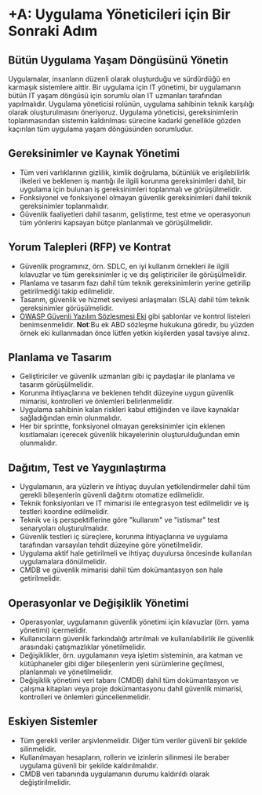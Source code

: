 # +A: Uygulama Yöneticileri için Bir Sonraki Adım

## Bütün Uygulama Yaşam Döngüsünü Yönetin

Uygulamalar, insanların düzenli olarak oluşturduğu ve sürdürdüğü en karmaşık sistemlere aittir. Bir uygulama için IT yönetimi, bir uygulamanın bütün IT yaşam döngüsü için sorumlu olan IT uzmanları tarafından yapılmalıdır. Uygulama yöneticisi rolünün, uygulama sahibinin teknik karşılığı olarak oluşturulmasını öneriyoruz. Uygulama yöneticisi, gereksinimlerin toplanmasından sistemin kaldırılması sürecine kadarki genellikle gözden kaçırılan tüm uygulama yaşam döngüsünden sorumludur. 

## Gereksinimler ve Kaynak Yönetimi

* Tüm veri varlıklarının gizlilik, kimlik doğrulama, bütünlük ve erişilebilirlik ilkeleri ve beklenen iş mantığı ile ilgili korunma gereksinimleri dahil, bir uygulama için bulunan iş gereksinimleri toplanmalı ve görüşülmelidir. 
* Fonksiyonel ve fonksiyonel olmayan güvenlik gereksinimleri dahil teknik gereksinimler toplanmalıdır.
* Güvenlik faaliyetleri dahil tasarım, geliştirme, test etme ve operasyonun tüm yönlerini kapsayan bütçe planlanmalı ve görüşülmelidir.

## Yorum Talepleri (RFP) ve Kontrat

* Güvenlik programınız, örn. SDLC, en iyi kullanım örnekleri ile ilgili kılavuzlar ve tüm gereksinimler iç ve dış geliştiriciler ile görüşülmelidir.
* Planlama ve tasarım fazı dahil tüm teknik gereksinimlerin yerine getirilip getirilmediği takip edilmelidir.
* Tasarım, güvenlik ve hizmet seviyesi anlaşmaları (SLA) dahil tüm teknik gereksinimler görüşülmelidir.
* [OWASP Güvenli Yazılım Sözleşmesi Eki](https://owasp.org/www-community/OWASP_Secure_Software_Contract_Annex) gibi şablonlar ve kontrol listeleri benimsenmelidir. **Not**:Bu ek ABD sözleşme hukukuna göredir, bu yüzden örnek eki kullanmadan önce lütfen yetkin kişilerden yasal tavsiye alınız.

## Planlama ve Tasarım

* Geliştiriciler ve güvenlik uzmanları gibi iç paydaşlar ile planlama ve tasarım görüşülmelidir.
* Korunma ihtiyaçlarına ve beklenen tehdit düzeyine uygun güvenlik mimarisi, kontrolleri ve önlemleri belirlenmelidir.
* Uygulama sahibinin kalan riskleri kabul ettiğinden ve ilave kaynaklar sağladığından emin olunmalıdır.
* Her bir sprintte, fonksiyonel olmayan gereksinimler için eklenen kısıtlamaları içerecek güvenlik hikayelerinin oluşturulduğundan emin olunmalıdır.

## Dağıtım, Test ve Yaygınlaştırma

* Uygulamanın, ara yüzlerin ve ihtiyaç duyulan yetkilendirmeler dahil tüm gerekli bileşenlerin güvenli dağıtımı otomatize edilmelidir.
* Teknik fonksiyonları ve IT mimarisi ile entegrasyon test edilmelidir ve iş testleri koordine edilmelidir.
* Teknik ve iş perspektiflerine göre "kullanım" ve "istismar" test senaryoları oluşturulmalıdır.
* Güvenlik testleri iç süreçlere, korunma ihtiyaçlarına ve uygulama tarafından varsayılan tehdit düzeyine göre yönetilmelidir.
* Uygulama aktif hale getirilmeli ve ihtiyaç duyulursa öncesinde kullanılan uygulamalara dönülmelidir.
* CMDB ve güvenlik mimarisi dahil tüm dokümantasyon son hale getirilmelidir.

## Operasyonlar ve Değişiklik Yönetimi

* Operasyonlar, uygulamanın güvenlik yönetimi için kılavuzlar (örn. yama yönetimi) içermelidir.
* Kullanıcıların güvenlik farkındalığı artırılmalı ve kullanılabilirlik ile güvenlik arasındaki çatışmazlıklar yönetilmelidir.
* Değişiklikler, örn. uygulamanın veya işletim sisteminin, ara katman ve kütüphaneler gibi diğer bileşenlerin yeni sürümlerine geçilmesi, planlanmalı ve yönetilmelidir.
* Değişiklik yönetimi veri tabanı (CMDB) dahil tüm dokümantasyon ve çalışma kitapları veya proje dokümantasyonu dahil güvenlik mimarisi, kontrolleri ve önlemleri güncellenmelidir.

## Eskiyen Sistemler

* Tüm gerekli veriler arşivlenmelidir. Diğer tüm veriler güvenli bir şekilde silinmelidir.
* Kullanılmayan hesapların, rollerin ve izinlerin silinmesi ile beraber uygulama güvenli bir şekilde kaldırılmalıdır.
* CMDB veri tabanında uygulamanın durumu kaldırıldı olarak değiştirilmelidir.
